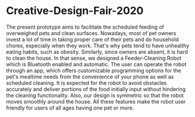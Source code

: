 # Creative-Design-Fair-2020
The present prototype aims to facilitate the scheduled feeding of overweighed pets and clean surfaces. Nowadays, most of pet owners invest a lot of time in taking proper care of their pets and do household chores, especially when they work. That's why pets tend to have unhealthy eating habits, such as obesity. Similarly, since owners are absent, it is hard to clean the house. In that sense, we designed a Feeder-Cleaning Robot which is Bluetooth enabled and automatic. The user can operate the robot through an app, which offers customizable programming options for the pet's mealtime needs from the convenience of your phone as well as scheduled cleaning. It is expected for the robot to avoid obstacles accurately and deliver portions of the food initially input without hindering the cleaning functionality. Also, our design is symmetric so that the robot moves smoothly around the house. All these features make the robot user friendly for users of all ages having one pet or more.
